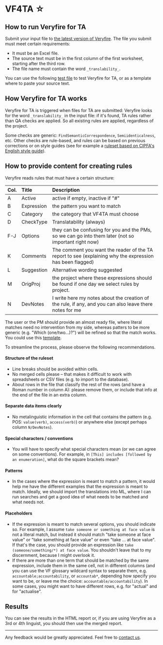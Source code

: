 # VF4TA ☆

## How to run Veryfire for TA 

Submit your input file to [the latest version of Veryfire](https://capps.capstan.be/veryfire_DEV.php). The file you submit must meet certain requirements: 

* It must be an Excel file. 
* The source text must be in the first column of the first worksheet, starting after the third row. 
* The file name must contain the word `_translability_`. 

You can use the following [test file](https://capps.capstan.be/Files/FAMA_usa-ENG_translatability_TestFile_TA.xlsx) to test Veryfire for TA, or as a template where to paste your source text. 

## How Veryfire for TA works 

Veryfire for TA is triggered when files for TA are submitted: Veryfire looks for the word `_translability_` in the input file: if it's found, TA rules rather than QA checks are applied. So all existing rules are applied, regardless of the project. 

Some checks are generic: `FindSemanticCorrespondence`, `Semiidenticalness`, etc. Other checks are rule-based, and rules can be based on previous corrections or on style guides (see for example a [ruleset based on CIPFA's English style guide](https://capps.capstan.be/Rules/RuleSet_Translatability_FAMA_usa-ENG_20160530.csv)). 

## How to provide content for creating rules

Veryfire reads rules that must have a certain structure:

| Col. |       Title      |                                                Description                                               |
|:----|:----------------|:--------------------------------------------------------------------------------------------------------|
| A    | Active           | active if empty, inactive if "#"                                                                         |
| B    | Expression       | the pattern you want to match                                                                            |
| C    | Category         | the category that VF4TA must choose                                                                      |
| D    | CheckType        | Translatability (always)                                                                                 |
| F-J  | Options          | they can be confusing for you and the PMs, so we can go into them later (not so important right now)     |
| K    | Comments         | The comment you want the reader of the TA report to see (explaining why the expression has been flagged) |
| L    | Suggestion       | Alternative wording suggested                                                                            |
| M    | OrigProj | the project where these expressions should be found if one day we select rules by project.               |
| N    | DevNotes         | I write here my notes about the creation of the rule, if any, and you can also leave there notes for me  |

The user or the PM should provide an almost ready file, where literal matches need no intervention from my side, whereas patters to be more generic (e.g. "Which (one/two…)?") will be refined so that the match works. You could use this [template](https://capps.capstan.be/Files/RuleSet_Translatability_PROJ_usa-ENG_template.xlsx).

To streamline the process, please observe the following recommendations.

#### Structure of the ruleset

* Line breaks should be avoided within cells. 
* No merged cells please – that makes it difficult to work with spreadsheets or CSV files (e.g. to import to the database). 
* About rows in the file that classify the rest of the rows (and have a Roman number in column A): please remove them, or include that info at the end of the file in an extra column. 

#### Separate data items clearly

* No metalinguistic information in the cell that contains the pattern (e.g. POS: `value(verb)`, `access(verb)`) or anywhere else (except perhaps column `N/DevNotes`).

#### Special characters / conventions

* You will have to specify what special characters mean (or we can agree on some conventions). For example, in `[This] includes [followed by an enumeration]`, what do the square brackets mean? 

#### Patterns

* In the cases where the expression is meant to match a pattern, it would help me have the different examples that the expression is meant to match. Ideally, we should import the translations into ML, where I can run searches and get a good idea of what needs to be matched and what needs not. 

#### Placeholders 

* If the expression is meant to match several options, you should indicate so. For example, I assume `take someone or something at face value` is not a literal match, but instead it should match "take someone at face value" or "take something at face value" or even "take ... at face value". If that's the case, you should provide an expression like `take (someone/something/*) at face value`. You shouldn't leave that to my discernment, because I might overlook it. 
* If there are more than one term that should be matched by the same expression, include them in the same cell, not in different columns (and you can use the VF glossary wildcard syntax to separate them, e.g. `accountable;accountability`, or `accountab*`, depending how specify you want to be, or leave me the choice: `accountable/accountability`). In some cases, you might want to have different rows, e.g. for "actual" and for "actualise". 


## Results 

You can see the results in the HTML report or, if you are using Veryfire as a 3rd or 4th linguist, you should then use the merged report. 

* * * 

Any feedback would be greatly appreciated. Feel free to [contact us](mailto:manuel.souto@capstan.be).
